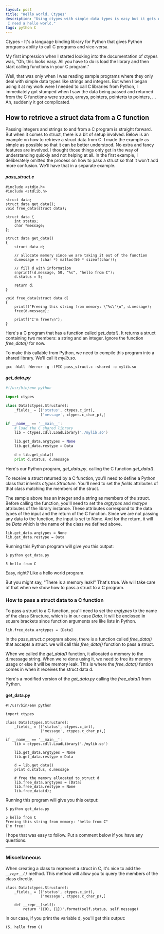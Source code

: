 ```yaml
---
layout: post
title: "Hello world, Ctypes"
description: "Using ctypes with simple data types is easy but it gets weird and complicated for other types.
 I need a hello world."
tags: python C
---
```


Ctypes - It's a language binding library for Python that gives Python programs ability to call C programs and vice-versa.

My first impression when I started looking into the documentation of ctypes was, 
"Oh, this looks easy. All you have to do is load the library and then start calling functions in your C program." 

Well, that was only when I was reading sample programs where they only deal with simple data types like strings and integers.
But when I began using it at my work were I needed to call C libraries from Python, I immediately got stumped when I saw
the data being passed and returned from the C functions were structs, arrays, pointers, pointerts to pointers, ... 
Ah, suddenly it got complicated.

## How to retrieve a struct data from a C function

Passing integers and strings to and from a C program is straight forward.
But when it comes to struct, there is a bit of setup involved. 
Below is an example on how to retrieve a struct data from C. 
I made the example as simple as possible so that it can be better understood. 
No extra and fancy features are involved. 
I thought those things only get in the way of understanding quickly and not helping at all.
In the first example, I deliberately omitted the process on how to pass a struct so that it won't add more confusion. We'll have that in a separate example.

#### *pass_struct.c*
```
#include <stdio.h>
#include <stdlib.h>

struct data;
struct data get_data();
void free_data(struct data);

struct data {
    int status;
    char *message;
};

struct data get_data()
{
    struct data d;

    // allocate memory since we are taking it out of the function
    d.message = (char *) malloc(50 * sizeof(char));

    // fill d with information
    snprintf(d.message, 50, "%s", "hello from C");
    d.status = 5;

    return d;
}

void free_data(struct data d)
{
    printf("Freeing this string from memory: \"%s\"\n", d.message);
    free(d.message);

    printf("I'm free!\n");
}
```

Here's a C program that has a function called *get_data()*. It returns a struct containing two members: a string and an integer.
Ignore the function *free_data()* for now.

To make this callable from Python, we need to compile this program into a shared library. We'll call it *mylib.so*.

```
gcc -Wall -Werror -g -fPIC pass_struct.c -shared -o mylib.so
```


#### *get_data.py*
```python
#!/usr/bin/env python

import ctypes

class Data(ctypes.Structure):
    _fields_ = [('status', ctypes.c_int),
                ('message', ctypes.c_char_p),]

if __name__ == '__main__':
    # load the C shared library
    lib = ctypes.cdll.LoadLibrary('./mylib.so')

    lib.get_data.argtypes = None
    lib.get_data.restype = Data

    d = lib.get_data()
    print d.status, d.message
```

Here's our Python program, *get_data.py*, calling the C function *get_data()*.

To receive a struct returned by a C function, you'll need to define a Python class that inherits *ctypes.Structure*.
You'll need to set the *_fields_* attributes of that class matching the members of the struct.

The sample above has an integer and a string
as members of the struct. Before calling the function, you'll need to set the *argtypes* and *restype* attributes of the library instance. These attributes correspond to the data types of the input and the return of the C function.
Since we are not passing any data to the function, the input is set to None. And for the return,
it will be *Data* which is the name of the class we defined above.

```
lib.get_data.argtypes = None
lib.get_data.restype = Data
```

Running this Python program will give you this output:
```
$ python get_data.py

5 hello from C
```

Easy, right? Like a hello world program.

But you might say, "There is a memory leak!" 
That's true. We will take care of that when we show how to pass a struct to a C program.

### How to pass a struct data to a C function

To pass a struct to a C function, you'll need to set the *argtypes* to the name of the class Structure, 
which is in our case *Data*.
It will be enclosed in square brackets since function arguments are like lists in Python.

```
lib.free_data.argtypes = [Data]
```

In the *pass_struct.c* program above, there is a function called *free_data()* that accepts a struct.
we will call this *free_data()* function to pass a struct.

When we called the *get_data()* function, it allocated a memory to the d.message string.
When we're done using it, we need to free its memory usage or else it will be memory leak.
This is where the *free_data()* funtion comes in when it receives the struct data d.

Here's a modified version of the *get_data.py* calling the *free_data()* from Python.

#### get_data.py
```
#!/usr/bin/env python

import ctypes

class Data(ctypes.Structure):
    _fields_ = [('status', ctypes.c_int),
                ('message', ctypes.c_char_p),]

if __name__ == '__main__':
    lib = ctypes.cdll.LoadLibrary('./mylib.so')

    lib.get_data.argtypes = None
    lib.get_data.restype = Data

    d = lib.get_data()
    print d.status, d.message

    # free the memory allocated to struct d
    lib.free_data.argtypes = [Data]
    lib.free_data.restype = None
    lib.free_data(d);
```

Running this program will give you this output:
```
$ python get_data.py

5 hello from C
Freeing this string from memory: "hello from C"
I'm free!
```

I hope that was easy to follow. Put a comment below if you have any questions.

---
### Miscellaneous
When creating a class to represent a struct in C, it's nice to add the *`__repr__()`* method. 
This method will allow you to query the members of the class directly.

```
class Data(ctypes.Structure):
    _fields_ = [('status', ctypes.c_int),
                ('message', ctypes.c_char_p),]

    def __repr__(self):
        return '({0}, {1})'.format(self.status, self.message)
```

In our case, if you print the variable d, you'll get this output:
```
(5, hello from C)
```


